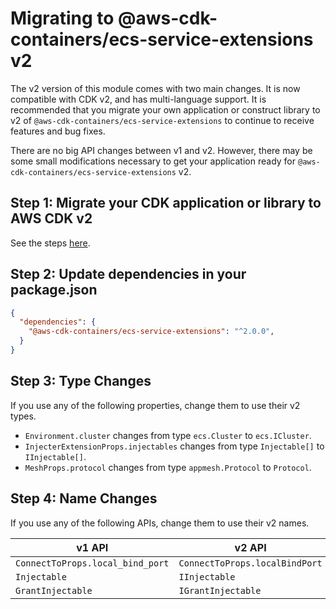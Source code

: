 # Migrating to @aws-cdk-containers/ecs-service-extensions v2

The v2 version of this module comes with two main changes. It is now
compatible with CDK v2, and has multi-language support. It is recommended
that you migrate your own application or construct library to v2 of
`@aws-cdk-containers/ecs-service-extensions` to continue to receive
features and bug fixes.

There are no big API changes between v1 and v2. However, there may be
some small modifications necessary to get your application ready for
`@aws-cdk-containers/ecs-service-extensions` v2.

## Step 1: Migrate your CDK application or library to AWS CDK v2

See the steps [here](https://docs.aws.amazon.com/cdk/v2/guide/migrating-v2.html).

## Step 2: Update dependencies in your package.json

```json
{
  "dependencies": {
    "@aws-cdk-containers/ecs-service-extensions": "^2.0.0",
  }
}
```

## Step 3: Type Changes

If you use any of the following properties, change them to use their v2 types.

- `Environment.cluster` changes from type `ecs.Cluster` to `ecs.ICluster`.
- `InjecterExtensionProps.injectables` changes from type `Injectable[]` to `IInjectable[]`.
- `MeshProps.protocol` changes from type `appmesh.Protocol` to `Protocol`.

## Step 4: Name Changes

If you use any of the following APIs, change them to use their v2 names.

| v1 API                              | v2 API
|-------------------------------------|------------------------------------------------|
| `ConnectToProps.local_bind_port`    | `ConnectToProps.localBindPort`                 |
| `Injectable`                        | `IInjectable`                                  |
| `GrantInjectable`                   | `IGrantInjectable`                             |
